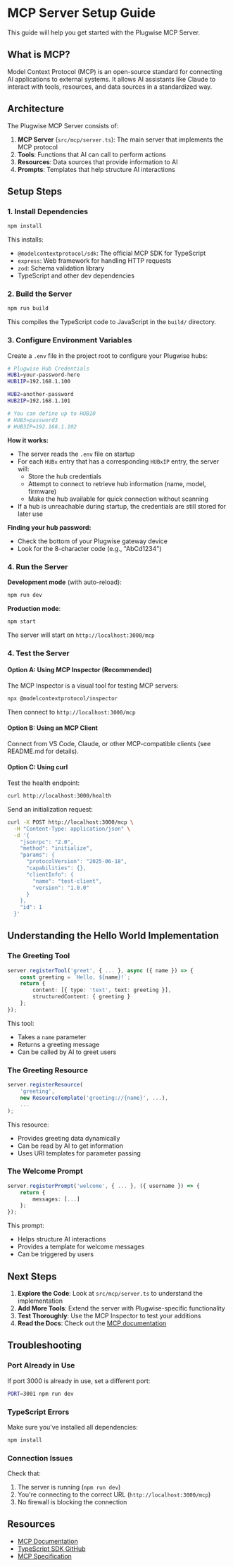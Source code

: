 # MCP Server Setup Guide

This guide will help you get started with the Plugwise MCP Server.

## What is MCP?

Model Context Protocol (MCP) is an open-source standard for connecting AI applications to external systems. It allows AI assistants like Claude to interact with tools, resources, and data sources in a standardized way.

## Architecture

The Plugwise MCP Server consists of:

1. **MCP Server** (`src/mcp/server.ts`): The main server that implements the MCP protocol
2. **Tools**: Functions that AI can call to perform actions
3. **Resources**: Data sources that provide information to AI
4. **Prompts**: Templates that help structure AI interactions

## Setup Steps

### 1. Install Dependencies

```bash
npm install
```

This installs:
- `@modelcontextprotocol/sdk`: The official MCP SDK for TypeScript
- `express`: Web framework for handling HTTP requests
- `zod`: Schema validation library
- TypeScript and other dev dependencies

### 2. Build the Server

```bash
npm run build
```

This compiles the TypeScript code to JavaScript in the `build/` directory.

### 3. Configure Environment Variables

Create a `.env` file in the project root to configure your Plugwise hubs:

```bash
# Plugwise Hub Credentials
HUB1=your-password-here
HUB1IP=192.168.1.100

HUB2=another-password
HUB2IP=192.168.1.101

# You can define up to HUB10
# HUB3=password3
# HUB3IP=192.168.1.102
```

**How it works:**
- The server reads the `.env` file on startup
- For each `HUBx` entry that has a corresponding `HUBxIP` entry, the server will:
  - Store the hub credentials
  - Attempt to connect to retrieve hub information (name, model, firmware)
  - Make the hub available for quick connection without scanning
- If a hub is unreachable during startup, the credentials are still stored for later use

**Finding your hub password:**
- Check the bottom of your Plugwise gateway device
- Look for the 8-character code (e.g., "AbCd1234")

### 4. Run the Server

**Development mode** (with auto-reload):
```bash
npm run dev
```

**Production mode**:
```bash
npm start
```

The server will start on `http://localhost:3000/mcp`

### 4. Test the Server

#### Option A: Using MCP Inspector (Recommended)

The MCP Inspector is a visual tool for testing MCP servers:

```bash
npx @modelcontextprotocol/inspector
```

Then connect to `http://localhost:3000/mcp`

#### Option B: Using an MCP Client

Connect from VS Code, Claude, or other MCP-compatible clients (see README.md for details).

#### Option C: Using curl

Test the health endpoint:
```bash
curl http://localhost:3000/health
```

Send an initialization request:
```bash
curl -X POST http://localhost:3000/mcp \
  -H "Content-Type: application/json" \
  -d '{
    "jsonrpc": "2.0",
    "method": "initialize",
    "params": {
      "protocolVersion": "2025-06-18",
      "capabilities": {},
      "clientInfo": {
        "name": "test-client",
        "version": "1.0.0"
      }
    },
    "id": 1
  }'
```

## Understanding the Hello World Implementation

### The Greeting Tool

```typescript
server.registerTool('greet', { ... }, async ({ name }) => {
    const greeting = `Hello, ${name}!`;
    return {
        content: [{ type: 'text', text: greeting }],
        structuredContent: { greeting }
    };
});
```

This tool:
- Takes a `name` parameter
- Returns a greeting message
- Can be called by AI to greet users

### The Greeting Resource

```typescript
server.registerResource(
    'greeting',
    new ResourceTemplate('greeting://{name}', ...),
    ...
);
```

This resource:
- Provides greeting data dynamically
- Can be read by AI to get information
- Uses URI templates for parameter passing

### The Welcome Prompt

```typescript
server.registerPrompt('welcome', { ... }, ({ username }) => {
    return {
        messages: [...]
    };
});
```

This prompt:
- Helps structure AI interactions
- Provides a template for welcome messages
- Can be triggered by users

## Next Steps

1. **Explore the Code**: Look at `src/mcp/server.ts` to understand the implementation
2. **Add More Tools**: Extend the server with Plugwise-specific functionality
3. **Test Thoroughly**: Use the MCP Inspector to test your additions
4. **Read the Docs**: Check out the [MCP documentation](https://modelcontextprotocol.io/)

## Troubleshooting

### Port Already in Use

If port 3000 is already in use, set a different port:

```bash
PORT=3001 npm run dev
```

### TypeScript Errors

Make sure you've installed all dependencies:

```bash
npm install
```

### Connection Issues

Check that:
1. The server is running (`npm run dev`)
2. You're connecting to the correct URL (`http://localhost:3000/mcp`)
3. No firewall is blocking the connection

## Resources

- [MCP Documentation](https://modelcontextprotocol.io/)
- [TypeScript SDK GitHub](https://github.com/modelcontextprotocol/typescript-sdk)
- [MCP Specification](https://spec.modelcontextprotocol.io/)
